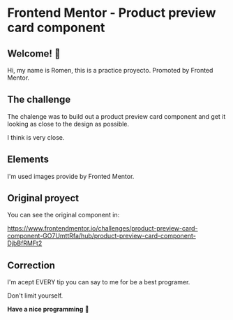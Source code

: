 # Frontend Mentor - Product preview card component


## Welcome! 👋

Hi, my name is Romen, this is a practice proyecto. Promoted by Fronted Mentor.

## The challenge

The chalenge was to build out a product preview card component and get it looking as close to the design as possible.

I think is very close.


## Elements

I'm used images provide by Fronted Mentor.

## Original proyect

You can see the original component in:

https://www.frontendmentor.io/challenges/product-preview-card-component-GO7UmttRfa/hub/product-preview-card-component-DjbBfRMFt2

## Correction

I'm acept EVERY tip you can say to me for be a best programer.


Don't limit yourself.



**Have a nice programming** 🚀
